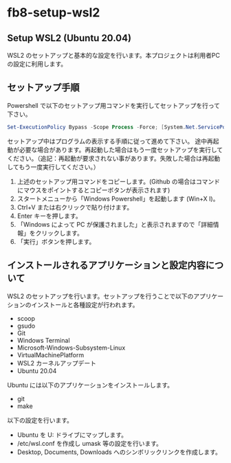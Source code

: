 # fb8-setup-wsl2

## Setup WSL2 (Ubuntu 20.04)

WSL2 のセットアップと基本的な設定を行います。本プロジェクトは利用者PCの設定に利用します。

## セットアップ手順

Powershell で以下のセットアップ用コマンドを実行してセットアップを行って下さい。

```powershell
Set-ExecutionPolicy Bypass -Scope Process -Force; [System.Net.ServicePointManager]::SecurityProtocol = [System.Net.ServicePointManager]::SecurityProtocol -bor 3072; iwr https://github.com/fb8works/fb8-setup-wsl2/archive/refs/heads/main.zip -OutFile fb8-setup-wsl2-main.zip; Expand-Archive .\fb8-setup-wsl2-main.zip . -Force; fb8-setup-wsl2-main\setup.bat
```

セットアップ中はプログラムの表示する手順に従って進めて下さい。
途中再起動が必要な場合があります。再起動した場合はもう一度セットアップを実行してください。（追記：再起動が要求されない事があります。失敗した場合は再起動してもう一度実行してください。）

1. 上述のセットアップ用コマンドをコピーします。(Github の場合はコマンドにマウスをポイントするとコピーボタンが表示されます)
1. スタートメニューから「Windows Powershell」を起動します (Win+X I)。
1. Ctrl+V または右クリックで貼り付けます。
1. Enter キーを押します。
1. 「Windows によって PC が保護されました」と表示されますので「詳細情報」をクリックします。
1. 「実行」ボタンを押します。

## インストールされるアプリケーションと設定内容について

WSL2 のセットアップを行います。セットアップを行うことで以下のアプリケーションのインストールと各種設定が行われます。

- scoop
- gsudo
- Git
- Windows Terminal
- Microsoft-Windows-Subsystem-Linux
- VirtualMachinePlatform
- WSL2 カーネルアップデート
- Ubuntu 20.04

Ubuntu には以下のアプリケーションをインストールします。

- git
- make

以下の設定を行います。

- Ubuntu を U: ドライブにマップします。
- /etc/wsl.conf を作成し umask 等の設定を行います。
- Desktop, Documents, Downloads へのシンボリックリンクを作成します。
